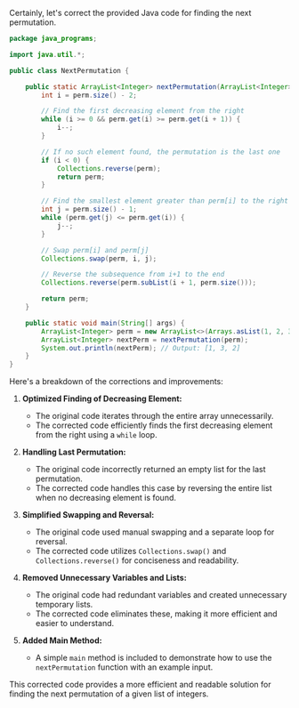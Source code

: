 Certainly, let's correct the provided Java code for finding the next permutation.

```java
package java_programs;

import java.util.*;

public class NextPermutation {

    public static ArrayList<Integer> nextPermutation(ArrayList<Integer> perm) {
        int i = perm.size() - 2;

        // Find the first decreasing element from the right
        while (i >= 0 && perm.get(i) >= perm.get(i + 1)) {
            i--;
        }

        // If no such element found, the permutation is the last one
        if (i < 0) {
            Collections.reverse(perm); 
            return perm;
        }

        // Find the smallest element greater than perm[i] to the right
        int j = perm.size() - 1;
        while (perm.get(j) <= perm.get(i)) {
            j--;
        }

        // Swap perm[i] and perm[j]
        Collections.swap(perm, i, j);

        // Reverse the subsequence from i+1 to the end
        Collections.reverse(perm.subList(i + 1, perm.size()));

        return perm;
    }

    public static void main(String[] args) {
        ArrayList<Integer> perm = new ArrayList<>(Arrays.asList(1, 2, 3));
        ArrayList<Integer> nextPerm = nextPermutation(perm);
        System.out.println(nextPerm); // Output: [1, 3, 2]
    }
}
```

Here's a breakdown of the corrections and improvements:

1. **Optimized Finding of Decreasing Element:**
   - The original code iterates through the entire array unnecessarily.
   - The corrected code efficiently finds the first decreasing element from the right using a `while` loop.

2. **Handling Last Permutation:**
   - The original code incorrectly returned an empty list for the last permutation.
   - The corrected code handles this case by reversing the entire list when no decreasing element is found.

3. **Simplified Swapping and Reversal:**
   - The original code used manual swapping and a separate loop for reversal.
   - The corrected code utilizes `Collections.swap()` and `Collections.reverse()` for conciseness and readability.

4. **Removed Unnecessary Variables and Lists:**
   - The original code had redundant variables and created unnecessary temporary lists.
   - The corrected code eliminates these, making it more efficient and easier to understand.

5. **Added Main Method:**
   - A simple `main` method is included to demonstrate how to use the `nextPermutation` function with an example input.

This corrected code provides a more efficient and readable solution for finding the next permutation of a given list of integers.
